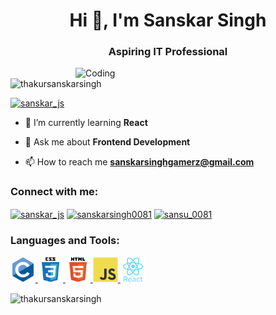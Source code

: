 <h1 align="center">Hi 👋, I'm Sanskar Singh</h1>
<h3 align="center">Aspiring IT Professional</h3>
<img align="right" alt="Coding" width="400" src="https://encrypted-tbn0.gstatic.com/images?q=tbn:ANd9GcRDekHByeAmvoyVxAyPiBFnQ7RkCVNICuUbv0rTAkkSSA&s">

<p align="left"> <img src="https://komarev.com/ghpvc/?username=thakursanskarsingh&label=Profile%20views&color=0e75b6&style=flat" alt="thakursanskarsingh" /> </p>

<p align="left"> <a href="https://twitter.com/sanskar_js" target="blank"><img src="https://img.shields.io/twitter/follow/sanskar_js?logo=twitter&style=for-the-badge" alt="sanskar_js" /></a> </p>

- 🌱 I’m currently learning **React**

- 💬 Ask me about **Frontend Development**

- 📫 How to reach me **sanskarsinghgamerz@gmail.com**

<h3 align="left">Connect with me:</h3>
<p align="left">
<a href="https://twitter.com/sanskar_js" target="blank"><img align="center" src="https://raw.githubusercontent.com/rahuldkjain/github-profile-readme-generator/master/src/images/icons/Social/twitter.svg" alt="sanskar_js" height="30" width="40" /></a>
<a href="https://linkedin.com/in/sanskarsingh0081" target="blank"><img align="center" src="https://raw.githubusercontent.com/rahuldkjain/github-profile-readme-generator/master/src/images/icons/Social/linked-in-alt.svg" alt="sanskarsingh0081" height="30" width="40" /></a>
<a href="https://instagram.com/sansu_0081" target="blank"><img align="center" src="https://raw.githubusercontent.com/rahuldkjain/github-profile-readme-generator/master/src/images/icons/Social/instagram.svg" alt="sansu_0081" height="30" width="40" /></a>
</p>

<h3 align="left">Languages and Tools:</h3>
<p align="left"> <a href="https://www.cprogramming.com/" target="_blank" rel="noreferrer"> <img src="https://raw.githubusercontent.com/devicons/devicon/master/icons/c/c-original.svg" alt="c" width="40" height="40"/> </a> <a href="https://www.w3schools.com/css/" target="_blank" rel="noreferrer"> <img src="https://raw.githubusercontent.com/devicons/devicon/master/icons/css3/css3-original-wordmark.svg" alt="css3" width="40" height="40"/> </a> <a href="https://www.w3.org/html/" target="_blank" rel="noreferrer"> <img src="https://raw.githubusercontent.com/devicons/devicon/master/icons/html5/html5-original-wordmark.svg" alt="html5" width="40" height="40"/> </a> <a href="https://developer.mozilla.org/en-US/docs/Web/JavaScript" target="_blank" rel="noreferrer"> <img src="https://raw.githubusercontent.com/devicons/devicon/master/icons/javascript/javascript-original.svg" alt="javascript" width="40" height="40"/> </a> <a href="https://reactjs.org/" target="_blank" rel="noreferrer"> <img src="https://raw.githubusercontent.com/devicons/devicon/master/icons/react/react-original-wordmark.svg" alt="react" width="40" height="40"/> </a> </p>

<p><img align="center" src="https://github-readme-stats.vercel.app/api/top-langs?username=thakursanskarsingh&show_icons=true&locale=en&layout=compact" alt="thakursanskarsingh" /></p>


